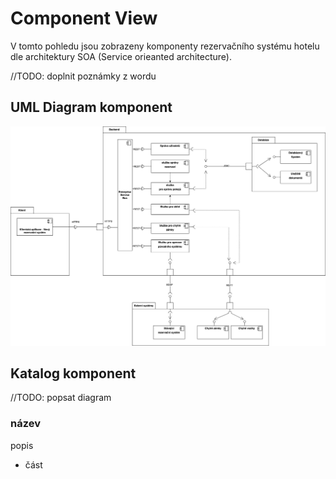 # Component View

V tomto pohledu jsou zobrazeny komponenty rezervačního systému hotelu dle architektury SOA (Service orieanted architecture).

//TODO: doplnit poznámky z wordu

## UML Diagram komponent

![Komponent diagram](./../../assets/component_diagram_SOA.png "Diagram komponent")

## Katalog komponent

//TODO: popsat diagram

### název

popis

- část
